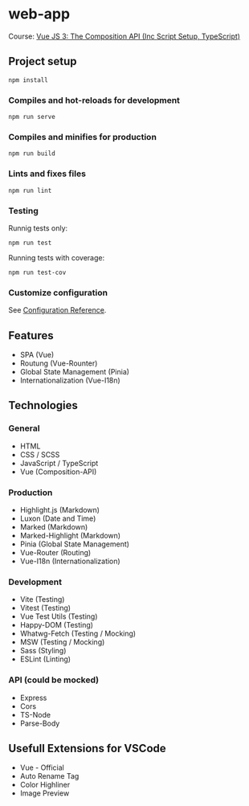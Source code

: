 # web-app
Course: [Vue JS 3: The Composition API (Inc Script Setup, TypeScript)](https://www.udemy.com/course/vuejs-3-the-composition-api/)

## Project setup
```
npm install
```

### Compiles and hot-reloads for development
```
npm run serve
```

### Compiles and minifies for production
```
npm run build
```

### Lints and fixes files
```
npm run lint
```

### Testing
Runnig tests only:
```
npm run test
```
Running tests with coverage:
```
npm run test-cov
```

### Customize configuration
See [Configuration Reference](https://cli.vuejs.org/config/).

## Features
- SPA (Vue)
- Routung (Vue-Rounter)
- Global State Management (Pinia)
- Internationalization (Vue-I18n)

## Technologies

### General
- HTML
- CSS / SCSS
- JavaScript / TypeScript
- Vue (Composition-API)

### Production
- Highlight.js (Markdown)
- Luxon (Date and Time)
- Marked (Markdown)
- Marked-Highlight (Markdown)
- Pinia (Global State Management)
- Vue-Router (Routing)
- Vue-I18n (Internationalization)

### Development
- Vite (Testing)
- Vitest (Testing)
- Vue Test Utils (Testing)
- Happy-DOM (Testing)
- Whatwg-Fetch (Testing / Mocking)
- MSW (Testing / Mocking)
- Sass (Styling)
- ESLint (Linting)

### API (could be mocked)
- Express 
- Cors 
- TS-Node 
- Parse-Body

## Usefull Extensions for VSCode
- Vue - Official
- Auto Rename Tag
- Color Highliner
- Image Preview
